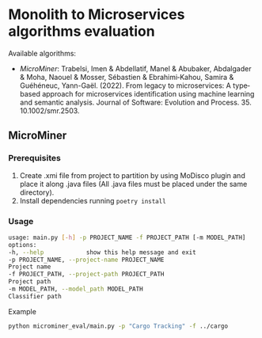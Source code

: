 # Monolith to Microservices algorithms evaluation

Available algorithms:
- *MicroMiner*: Trabelsi, Imen & Abdellatif, Manel & Abubaker, Abdalgader & Moha, Naouel & Mosser, Sébastien & Ebrahimi‐Kahou, Samira & Guéhéneuc, Yann-Gaël. (2022). From legacy to microservices: A type‐based approach for microservices identification using machine learning and semantic analysis. Journal of Software: Evolution and Process. 35. 10.1002/smr.2503.
## MicroMiner
### Prerequisites 
1. Create .xmi file from project to partition by using MoDisco plugin and place it along .java files (All .java files must be placed under the same directory).
2. Install dependencies running `poetry install`
### Usage
```bash
usage: main.py [-h] -p PROJECT_NAME -f PROJECT_PATH [-m MODEL_PATH]
options:
-h, --help            show this help message and exit
-p PROJECT_NAME, --project-name PROJECT_NAME
Project name
-f PROJECT_PATH, --project-path PROJECT_PATH
Project path
-m MODEL_PATH, --model_path MODEL_PATH
Classifier path
```
Example
```bash
python microminer_eval/main.py -p "Cargo Tracking" -f ../cargo
```